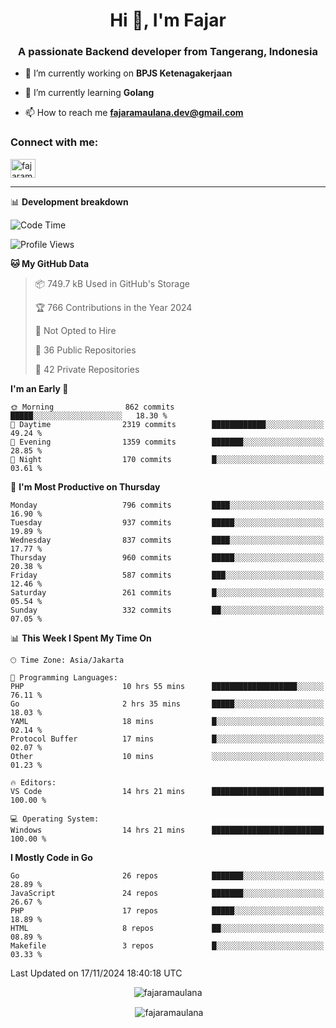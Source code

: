<h1 align="center">Hi 👋, I'm Fajar</h1>
<h3 align="center">A passionate Backend developer from Tangerang, Indonesia</h3>

<!-- <p align="left"> <img src="https://komarev.com/ghpvc/?username=fajaramaulana&label=Profile%20views&color=0e75b6&style=flat" alt="fajaramaulana" /> </p> -->

- 🔭 I’m currently working on **BPJS Ketenagakerjaan**

- 🌱 I’m currently learning **Golang**

- 📫 How to reach me **fajaramaulana.dev@gmail.com**

<h3 align="left">Connect with me:</h3>
<p align="left">
<a href="https://linkedin.com/in/fajar-agus-maulana-73533a180/" target="blank"><img align="center" src="https://raw.githubusercontent.com/rahuldkjain/github-profile-readme-generator/master/src/images/icons/Social/linked-in-alt.svg" alt="fajaramaulana" height="30" width="40" /></a>
</p>

-------

📊 **Development breakdown**
<!--START_SECTION:waka-->
![Code Time](http://img.shields.io/badge/Code%20Time-2%2C454%20hrs%202%20mins-blue)

![Profile Views](http://img.shields.io/badge/Profile%20Views-0-blue)

**🐱 My GitHub Data** 

> 📦 749.7 kB Used in GitHub's Storage 
 > 
> 🏆 766 Contributions in the Year 2024
 > 
> 🚫 Not Opted to Hire
 > 
> 📜 36 Public Repositories 
 > 
> 🔑 42 Private Repositories 
 > 
**I'm an Early 🐤** 

```text
🌞 Morning                862 commits         █████░░░░░░░░░░░░░░░░░░░░   18.30 % 
🌆 Daytime                2319 commits        ████████████░░░░░░░░░░░░░   49.24 % 
🌃 Evening                1359 commits        ███████░░░░░░░░░░░░░░░░░░   28.85 % 
🌙 Night                  170 commits         █░░░░░░░░░░░░░░░░░░░░░░░░   03.61 % 
```
📅 **I'm Most Productive on Thursday** 

```text
Monday                   796 commits         ████░░░░░░░░░░░░░░░░░░░░░   16.90 % 
Tuesday                  937 commits         █████░░░░░░░░░░░░░░░░░░░░   19.89 % 
Wednesday                837 commits         ████░░░░░░░░░░░░░░░░░░░░░   17.77 % 
Thursday                 960 commits         █████░░░░░░░░░░░░░░░░░░░░   20.38 % 
Friday                   587 commits         ███░░░░░░░░░░░░░░░░░░░░░░   12.46 % 
Saturday                 261 commits         █░░░░░░░░░░░░░░░░░░░░░░░░   05.54 % 
Sunday                   332 commits         ██░░░░░░░░░░░░░░░░░░░░░░░   07.05 % 
```


📊 **This Week I Spent My Time On** 

```text
🕑︎ Time Zone: Asia/Jakarta

💬 Programming Languages: 
PHP                      10 hrs 55 mins      ███████████████████░░░░░░   76.11 % 
Go                       2 hrs 35 mins       █████░░░░░░░░░░░░░░░░░░░░   18.03 % 
YAML                     18 mins             █░░░░░░░░░░░░░░░░░░░░░░░░   02.14 % 
Protocol Buffer          17 mins             █░░░░░░░░░░░░░░░░░░░░░░░░   02.07 % 
Other                    10 mins             ░░░░░░░░░░░░░░░░░░░░░░░░░   01.23 % 

🔥 Editors: 
VS Code                  14 hrs 21 mins      █████████████████████████   100.00 % 

💻 Operating System: 
Windows                  14 hrs 21 mins      █████████████████████████   100.00 % 
```

**I Mostly Code in Go** 

```text
Go                       26 repos            ███████░░░░░░░░░░░░░░░░░░   28.89 % 
JavaScript               24 repos            ███████░░░░░░░░░░░░░░░░░░   26.67 % 
PHP                      17 repos            █████░░░░░░░░░░░░░░░░░░░░   18.89 % 
HTML                     8 repos             ██░░░░░░░░░░░░░░░░░░░░░░░   08.89 % 
Makefile                 3 repos             █░░░░░░░░░░░░░░░░░░░░░░░░   03.33 % 
```




 Last Updated on 17/11/2024 18:40:18 UTC
<!--END_SECTION:waka-->
<p align="center"><img align="center" src="https://github-readme-stats.vercel.app/api/top-langs?username=fajaramaulana&show_icons=true&locale=en&layout=compact" alt="fajaramaulana" /></p>

<p align="center">&nbsp;<img align="center" src="https://github-readme-stats.vercel.app/api?username=fajaramaulana&show_icons=true&locale=en" alt="fajaramaulana" /></p>
